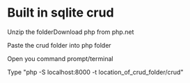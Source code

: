 # Built in sqlite crud
Unzip the folderDownload php from php.net

Paste the crud folder into php folder

Open you command prompt/terminal

Type "php -S localhost:8000 -t location_of_crud_folder/crud"

